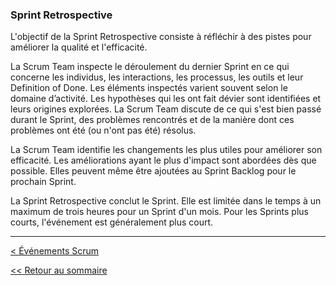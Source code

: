 ### Sprint Retrospective

L'objectif de la Sprint Retrospective consiste à réfléchir à des pistes pour améliorer la qualité et l'efficacité.

La Scrum Team inspecte le déroulement du dernier Sprint en ce qui concerne les individus, les interactions, les processus, les outils et leur Definition of Done. Les éléments inspectés varient souvent selon le domaine d’activité. Les hypothèses qui les ont fait dévier sont identifiées et leurs origines explorées. La Scrum Team discute de ce qui s'est bien passé durant le Sprint, des problèmes rencontrés et de la manière dont ces problèmes ont été (ou n'ont pas été) résolus.

La Scrum Team identifie les changements les plus utiles pour améliorer son efficacité. Les améliorations ayant le plus d'impact sont abordées dès que possible. Elles peuvent même être ajoutées au Sprint Backlog pour le prochain Sprint.

La Sprint Retrospective conclut le Sprint. Elle est limitée dans le temps à un maximum de trois heures pour un Sprint d'un mois. Pour les Sprints plus courts, l'événement est généralement plus court.

---

[< Événements Scrum](../evenements-scrum.md)

[<< Retour au sommaire](../../LE-GUIDE-SCRUM.md)
